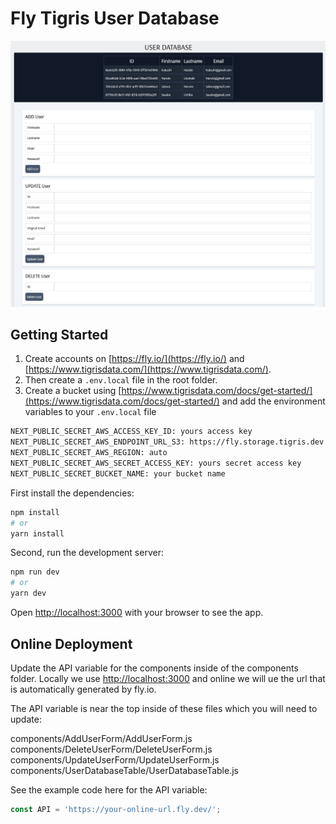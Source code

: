# Fly Tigris User Database

![Fly Tigris User Database](/img/user-database.png 'Fly Tigris User Database')

## Getting Started

1. Create accounts on [https://fly.io/](https://fly.io/) and [https://www.tigrisdata.com/](https://www.tigrisdata.com/).
2. Then create a `.env.local` file in the root folder.
3. Create a bucket using [https://www.tigrisdata.com/docs/get-started/](https://www.tigrisdata.com/docs/get-started/) and add the environment variables to your `.env.local` file

```bash
NEXT_PUBLIC_SECRET_AWS_ACCESS_KEY_ID: yours access key
NEXT_PUBLIC_SECRET_AWS_ENDPOINT_URL_S3: https://fly.storage.tigris.dev
NEXT_PUBLIC_SECRET_AWS_REGION: auto
NEXT_PUBLIC_SECRET_AWS_SECRET_ACCESS_KEY: yours secret access key
NEXT_PUBLIC_SECRET_BUCKET_NAME: your bucket name
```

First install the dependencies:

```bash
npm install
# or
yarn install
```

Second, run the development server:

```bash
npm run dev
# or
yarn dev
```

Open [http://localhost:3000](http://localhost:3000) with your browser to see the app.

## Online Deployment

Update the API variable for the components inside of the components folder. Locally we use [http://localhost:3000](http://localhost:3000) and online we will ue the url that is automatically generated by fly.io.

The API variable is near the top inside of these files which you will need to update:

components/AddUserForm/AddUserForm.js
components/DeleteUserForm/DeleteUserForm.js
components/UpdateUserForm/UpdateUserForm.js
components/UserDatabaseTable/UserDatabaseTable.js

See the example code here for the API variable:

```javascript
const API = 'https://your-online-url.fly.dev/';
```
